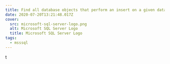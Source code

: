 ```yaml
---
title: Find all database objects that perform an insert on a given database table
date: 2020-07-20T13:21:48.017Z
cover:
  src: microsoft-sql-server-logo.png
  alt: Microsoft SQL Server Logo
  title: Microsoft SQL Server Logo
tags:
  - msssql
---
```

t